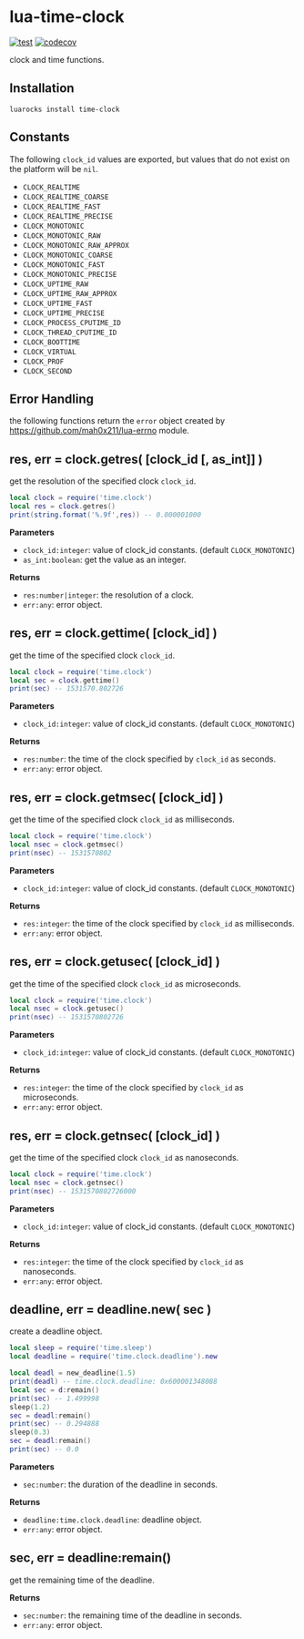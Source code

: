 # lua-time-clock

[![test](https://github.com/mah0x211/lua-time-clock/actions/workflows/test.yml/badge.svg)](https://github.com/mah0x211/lua-time-clock/actions/workflows/test.yml)
[![codecov](https://codecov.io/gh/mah0x211/lua-time-clock/branch/master/graph/badge.svg)](https://codecov.io/gh/mah0x211/lua-time-clock)

clock and time functions.


## Installation

```
luarocks install time-clock
```

## Constants

The following `clock_id` values are exported, but values that do not exist on the platform will be `nil`.

- `CLOCK_REALTIME`
- `CLOCK_REALTIME_COARSE`
- `CLOCK_REALTIME_FAST`
- `CLOCK_REALTIME_PRECISE`
- `CLOCK_MONOTONIC`
- `CLOCK_MONOTONIC_RAW`
- `CLOCK_MONOTONIC_RAW_APPROX`
- `CLOCK_MONOTONIC_COARSE`
- `CLOCK_MONOTONIC_FAST`
- `CLOCK_MONOTONIC_PRECISE`
- `CLOCK_UPTIME_RAW`
- `CLOCK_UPTIME_RAW_APPROX`
- `CLOCK_UPTIME_FAST`
- `CLOCK_UPTIME_PRECISE`
- `CLOCK_PROCESS_CPUTIME_ID`
- `CLOCK_THREAD_CPUTIME_ID`
- `CLOCK_BOOTTIME`
- `CLOCK_VIRTUAL`
- `CLOCK_PROF`
- `CLOCK_SECOND`


## Error Handling

the following functions return the `error` object created by https://github.com/mah0x211/lua-errno module.


## res, err = clock.getres( [clock_id [, as_int]] )

get the resolution of the specified clock `clock_id`.

```lua
local clock = require('time.clock')
local res = clock.getres()
print(string.format('%.9f',res)) -- 0.000001000
```

**Parameters**

- `clock_id:integer`: value of clock_id constants. (default `CLOCK_MONOTONIC`)
- `as_int:boolean`: get the value as an integer.

**Returns**

- `res:number|integer`: the resolution of a clock.
- `err:any`: error object.


## res, err = clock.gettime( [clock_id] )

get the time of the specified clock `clock_id`.

```lua
local clock = require('time.clock')
local sec = clock.gettime()
print(sec) -- 1531570.802726
```

**Parameters**

- `clock_id:integer`: value of clock_id constants. (default `CLOCK_MONOTONIC`)

**Returns**

- `res:number`: the time of the clock specified by `clock_id` as seconds.
- `err:any`: error object.


## res, err = clock.getmsec( [clock_id] )

get the time of the specified clock `clock_id` as milliseconds.

```lua
local clock = require('time.clock')
local nsec = clock.getmsec()
print(nsec) -- 1531570802
```

**Parameters**

- `clock_id:integer`: value of clock_id constants. (default `CLOCK_MONOTONIC`)

**Returns**

- `res:integer`: the time of the clock specified by `clock_id` as milliseconds.
- `err:any`: error object.


## res, err = clock.getusec( [clock_id] )

get the time of the specified clock `clock_id` as microseconds.

```lua
local clock = require('time.clock')
local nsec = clock.getusec()
print(nsec) -- 1531570802726
```

**Parameters**

- `clock_id:integer`: value of clock_id constants. (default `CLOCK_MONOTONIC`)

**Returns**

- `res:integer`: the time of the clock specified by `clock_id` as microseconds.
- `err:any`: error object.


## res, err = clock.getnsec( [clock_id] )

get the time of the specified clock `clock_id` as nanoseconds.

```lua
local clock = require('time.clock')
local nsec = clock.getnsec()
print(nsec) -- 1531570802726000
```

**Parameters**

- `clock_id:integer`: value of clock_id constants. (default `CLOCK_MONOTONIC`)

**Returns**

- `res:integer`: the time of the clock specified by `clock_id` as nanoseconds.
- `err:any`: error object.


## deadline, err = deadline.new( sec )

create a deadline object.

```lua
local sleep = require('time.sleep')
local deadline = require('time.clock.deadline').new

local deadl = new_deadline(1.5)
print(deadl) -- time.clock.deadline: 0x600001348088
local sec = d:remain()
print(sec) -- 1.499998
sleep(1.2)
sec = deadl:remain()
print(sec) -- 0.294888
sleep(0.3)
sec = deadl:remain()
print(sec) -- 0.0
```


**Parameters**

- `sec:number`: the duration of the deadline in seconds.

**Returns**

- `deadline:time.clock.deadline`: deadline object.
- `err:any`: error object.


## sec, err = deadline:remain()

get the remaining time of the deadline.

**Returns**

- `sec:number`: the remaining time of the deadline in seconds.
- `err:any`: error object.

